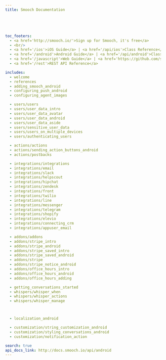 ```yaml
---
title: Smooch Documentation





toc_footers:
  - <a href='http://smooch.io/'>Sign up for Smooch, it's free</a>
  - <br/>
  - <a href='/ios'>iOS Guide</a> | <a href='/api/ios'>Class Reference</a>
  - <a href='/android'>Android Guide</a> | <a href='/api/android'>Class Reference</a>
  - <a href='/javascript'>Web Guide</a> | <a href='https://github.com/smooch/smooch-js' target="_blank">Class Reference</a>
  - <a href='/rest'>REST API Reference</a>

includes:
  - welcome
  - references
  - adding_smooch_android
  - configuring_push_android
  - configuring_agent_images

  - users/users
  - users/user_data_intro
  - users/user_data_avatar
  - users/user_data_android
  - users/user_data_aside
  - users/sensitive_user_data
  - users/users_on_multiple_devices
  - users/authenticating_users

  - actions/actions
  - actions/sending_action_buttons_android
  - actions/postbacks

  - integrations/integrations
  - integrations/email
  - integrations/slack
  - integrations/helpscout
  - integrations/hipchat
  - integrations/zendesk
  - integrations/front
  - integrations/twilio
  - integrations/line
  - integrations/messenger
  - integrations/telegram
  - integrations/shopify
  - integrations/elevio
  - integrations/connecting_crm
  - integrations/appuser_email

  - addons/addons
  - addons/stripe_intro
  - addons/stripe_android
  - addons/stripe_saved_intro
  - addons/stripe_saved_android
  - addons/stripe
  - addons/stripe_notice_android
  - addons/office_hours_intro
  - addons/office_hours_android
  - addons/office_hours_adding

  - getting_conversations_started
  - whispers/whisper_when
  - whispers/whisper_actions
  - whispers/whisper_manage



  - localization_android

  - customization/string_customization_android
  - customization/styling_conversations_android
  - customization/notification_action

search: true
api_docs_link: http://docs.smooch.io/api/android
---
```


